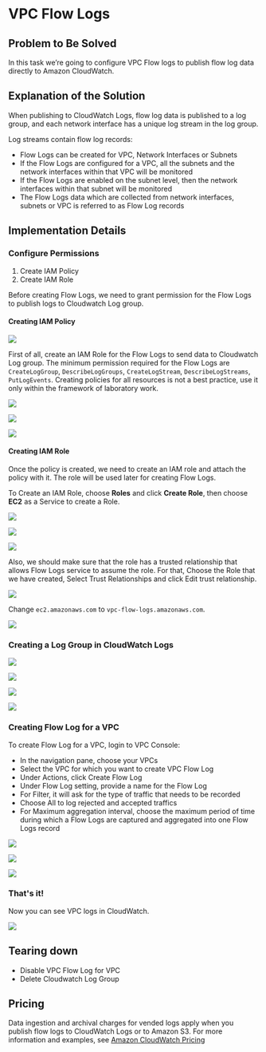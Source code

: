 # VPC Flow Logs

## Problem to Be Solved
In this task we’re going to configure VPC Flow logs to publish flow log data directly to Amazon CloudWatch.

## Explanation of the Solution
When publishing to CloudWatch Logs, flow log data is published to a log group, and each network interface has a unique log stream in the log group. 

Log streams contain flow log records:

- Flow Logs can be created for VPC, Network Interfaces or Subnets
- If the Flow Logs are configured for a VPC, all the subnets and the network interfaces within that VPC will be monitored
- If the Flow Logs are enabled on the subnet level, then the network interfaces within that subnet will be monitored
- The Flow Logs data which are collected from network interfaces, subnets or VPC is referred to as Flow Log records

## Implementation Details

### Configure Permissions

1. Create IAM Policy
2. Create IAM Role

Before creating Flow Logs, we need to grant permission for the Flow Logs to publish logs to Cloudwatch Log group.

#### Creating IAM Policy

![](images/aws-iam-console.jpg)

First of all, create an IAM Role for the Flow Logs to send data to Cloudwatch Log group.
The minimum permission required for the Flow Logs are `CreateLogGroup`, `DescribeLogGroups`, `CreateLogStream`, `DescribeLogStreams`, `PutLogEvents`. Creating policies for all resources is not a best practice, use it only within the framework of laboratory work.

![](images/aws-iam-policy.jpg)

![](images/aws-iam-policy-create-2.jpg)

![](images/aws-iam-policy-create-3.jpg)

#### Creating IAM Role

Once the policy is created, we need to create an IAM role and attach the policy with it.
The role will be used later for creating Flow Logs.

To Create an IAM Role, choose **Roles** and click **Create Role**, then choose **EC2** as a Service to create a Role.

![](images/aws-iam-role-create-1.jpg)

![](images/aws-iam-role-create-2.jpg)

![](images/aws-iam-role-create-3.jpg)

Also, we should make sure that the role has a trusted relationship that allows Flow Logs service to assume the role.
For that, Choose the Role that we have created, Select Trust Relationships and click Edit trust relationship.

![](images/aws-iam-role-create-4.jpg)

Change `ec2.amazonaws.com` to `vpc-flow-logs.amazonaws.com`.

![](images/aws-iam-role-create-5.jpg)

### Creating a Log Group in CloudWatch Logs

![](images/aws-cloudwatch-console.jpg)

![](images/aws-cloudwatch-loggroup-create-1.jpg)

![](images/aws-cloudwatch-loggroup-create-2.jpg)

![](images/aws-cloudwatch-loggroup-created.jpg)

### Creating Flow Log for a VPC

To create Flow Log for a VPC, login to VPC Console:
- In the navigation pane, choose your VPCs
- Select the VPC for which you want to create VPC Flow Log
- Under Actions, click Create Flow Log 
- Under Flow Log setting, provide a name for the Flow Log
- For Filter, it will ask for the type of traffic that needs to be recorded
- Choose All to log rejected and accepted traffics
- For Maximum aggregation interval, choose the maximum period of time during which a Flow Logs are captured and aggregated into one Flow Logs record

![](images/aws-vpc-fl-create.jpg)

![](images/aws-vpc-fl-create-1.jpg)

![](images/aws-vpc-fl-create-2.jpg)

### That's it!

Now you can see VPC logs in CloudWatch.

![](images/aws-cloudwatch-loggroup-view.jpg)

## Tearing down

- Disable VPC Flow Log for VPC
- Delete Cloudwatch Log Group


## Pricing

Data ingestion and archival charges for vended logs apply when you publish flow logs to CloudWatch Logs or to Amazon S3. For more information and examples, see [Amazon CloudWatch Pricing](https://aws.amazon.com/cloudwatch/pricing)
